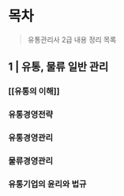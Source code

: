 # 목차
> 유통관리사 2급 내용 정리 목록

## 1 | 유통, 물류 일반 관리
### [[유통의 이해]]
### 유통경영전략
### 유통경영관리
### 물류경영관리
### 유통기업의 윤리와 법규

